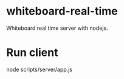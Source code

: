 whiteboard-real-time
====================

Whiteboard real time server with nodejs.

Run client
==========
node scripts/server/app.js
